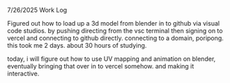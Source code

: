 7/26/2025
Work Log

Figured out how to load up a 3d model from blender in to github via visual code studios. 
by pushing directing from the vsc terminal
then signing on to vercel and connecting to github directly. connecting to a domain, poripong. 
this took me 2 days. about 30 hours of studying.

today, i will figure out how to use UV mapping and animation on blender, eventually bringing that over in to vercel somehow. and making it interactive. 


